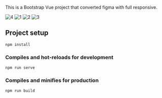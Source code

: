 This is a Bootstrap Vue project that converted figma with full responsive.

![4](https://user-images.githubusercontent.com/95412201/144766995-74a642c1-df1c-4fe9-8123-15ebf7ef18a4.jpg)
![1](https://user-images.githubusercontent.com/95412201/144766996-a6da7498-404a-48e6-a60a-be8f9f336c7a.jpg)
![2](https://user-images.githubusercontent.com/95412201/144766992-f456ae02-b394-465c-83f1-09115a68b0da.jpg)
![3](https://user-images.githubusercontent.com/95412201/144766993-414bf61b-c535-42dd-9ebb-912c2fff40fd.jpg)

## Project setup
```
npm install
```

### Compiles and hot-reloads for development
```
npm run serve
```

### Compiles and minifies for production
```
npm run build

